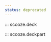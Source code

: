 ```yaml
---
status: deprecated
---
```


<!-- TODO(#254): Update Deck and DeckModel documentation. -->

::: scooze.deck

::: scooze.deckpart
